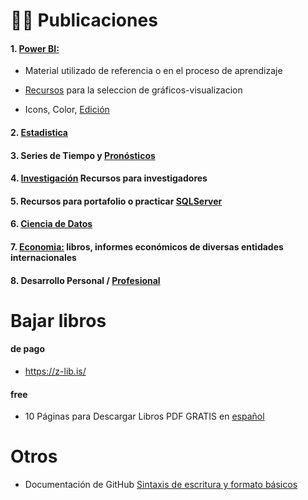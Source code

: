 # 👩‍💻 Publicaciones

#### 1. [Power BI:](https://github.com/EvelynOr/Publicaciones/tree/main/1.%20De%20Power%20BI) 

+ Material utilizado de referencia o en el proceso de aprendizaje 

+ [Recursos](https://github.com/EvelynOr/Publicaciones/tree/main/1.%20De%20Power%20BI/Graficas) para la seleccion de gráficos-visualizacion 

+ Icons, Color, [Edición](https://github.com/EvelynOr/Publicaciones/tree/main/1.%20De%20Power%20BI/Icons%2C%20Stickers%2C%20Color%2C%20Otros)
  
#### 2. [Estadistica](https://github.com/EvelynOr/Publicaciones/tree/main/2.%20Estad%C3%ADstica)


#### 3. Series de Tiempo y [Pronósticos](https://github.com/EvelynOr/Publicaciones/tree/main/3.%20Series%20de%20Tiempo%20-%20Pron%C3%B3sticos)


#### 4. [Investigación](https://github.com/EvelynOr/Publicaciones/tree/main/4.%20Investigaci%C3%B3n) Recursos para investigadores 

#### 5. Recursos para portafolio o practicar [SQLServer](https://github.com/EvelynOr/Publicaciones/tree/main/5.%20SQLServer) 

#### 6. [Ciencia de Datos](https://github.com/EvelynOr/Publicaciones/tree/main/6.%20Ciencia%20de%20Datos)

#### 7. [Economia:](https://github.com/EvelynOr/Publicaciones/tree/main/7.%20Economia) libros, informes económicos de diversas entidades internacionales   

#### 8. Desarrollo Personal / [Profesional](https://github.com/EvelynOr/Publicaciones/tree/main/8.%20Desarrollo%20Personal)


# Bajar libros
####  de pago
- https://z-lib.is/

  
#### free 
- 10 Páginas para Descargar Libros PDF GRATIS en [español](https://claudioinacio.com/2022/01/31/descargar-libros-pdf-gratis-espanol-completos/)

  
# Otros

- Documentación de GitHub [Sintaxis de escritura y formato básicos](https://docs.github.com/es/get-started/writing-on-github/getting-started-with-writing-and-formatting-on-github/basic-writing-and-formatting-syntax#supported-color-models)
  


